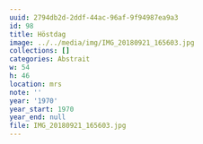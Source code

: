 ```yaml
---
uuid: 2794db2d-2ddf-44ac-96af-9f94987ea9a3
id: 98
title: Höstdag
image: ../../media/img/IMG_20180921_165603.jpg
collections: []
categories: Abstrait
w: 54
h: 46
location: mrs
note: ''
year: '1970'
year_start: 1970
year_end: null
file: IMG_20180921_165603.jpg
---
```



